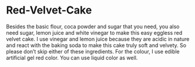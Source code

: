 # Red-Velvet-Cake
Besides the basic flour, coca powder and sugar that you need, you also need sugar, lemon juice and white vinegar to make this easy eggless red velvet cake. I use vinegar and lemon juice because they are acidic in nature and react with the baking soda to make this cake truly soft and velvety. So please don’t skip either of these ingredients. For the colour, I use edible artificial gel red color. You can use liquid color as well.

